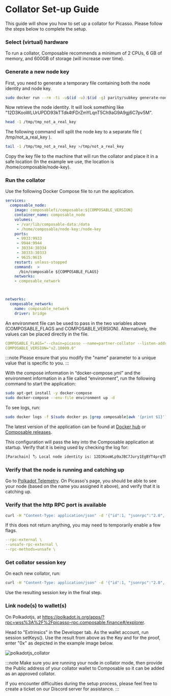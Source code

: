 # Collator Set-up Guide


This guide will show you how to set up a collator for Picasso. Please follow the steps below to complete the setup.

### Select (virtual) hardware

To run a collator, Composable recommends a minimum of 2 CPUs, 6 GB of memory, and 600GB of storage (will increase over time).

### Generate a new node key

First, you need to generate a temporary file containing both the node identity and node key.

```sh
sudo docker run --rm -ti -u$(id -u):$(id -g) parity/subkey generate-node-key > /tmp/tmp_not_a_real_key
```

Now retrieve the node identity. It will look something like "12D3KooWLUrUPDD93kTTdk4tFDrZmYLqnT5Ch9aG9A9gj6C7pv5M".

```sh
head -1 /tmp/tmp_not_a_real_key
```

The following command will split the node key to a separate file ( /tmp/not_a_real_key ).

```sh
tail -1 /tmp/tmp_not_a_real_key >/tmp/not_a_real_key
```

Copy the key file to the machine that will run the collator and place it in a safe location (In the example we use, the location is /home/composable/node-key).

### Run the collator

Use the following Docker Compose file to run the application.

```yml
services:
  composable_node:
    image: composablefi/composable:${COMPOSABLE_VERSION}
    container_name: composable_node
    volumes:
     - /var/lib/composable-data:/data
     - /home/composable/node-key:/node-key
    ports:
     - 9933:9933
     - 9944:9944
     - 30334:30334
     - 30333:30333
     - 9615:9615
    restart: unless-stopped
    command:  >
      /bin/composable ${COMPOSABLE_FLAGS}
    networks:
    - composable_network



networks:
  composable_network:
    name: composable_network
    driver: bridge

```

An environment file can be used to pass in the two variables above (COMPOSABLE_FLAGS and COMPOSABLE_VERSION).  Alternatively, the values can be placed directly in the file.


```yaml
COMPOSABLE_FLAGS="--chain=picasso --name=partner-collator --listen-addr=/ip4/0.0.0.0/tcp/30334 --prometheus-external --prometheus-port 9615 --base-path /data --execution=wasm --collator --pruning=archive --node-key-file=/node-key -- --execution=wasm --listen-addr=/ip4/0.0.0.0/tcp/30333 "
COMPOSABLE_VERSION="v2.10009.0"
```

:::note
Please ensure that you modify the "name" parameter to a unique value that is specific to you.
:::

With the compose information in “docker-compose.yml” and the environment information in a file called “environment”, run the following command to start the application:

```sh
sudo apt-get install -y docker-compose
sudo docker-compose --env-file environment up -d
```

To see logs, run:

```sh
sudo docker logs -f $(sudo docker ps |grep composable|awk '{print $1}')
```

The latest version of the application can be found at [Docker hub](https://hub.docker.com/r/composablefi/composable/tags) or [Composable releases](https://github.com/ComposableFi/composable/releases/).

This configuration will pass the key into the Composable application at startup. Verify that it is being used by checking the log for:

```sh
[Parachain] 🏷 Local node identity is: 12D3KooWLp9aJBC7Jury1EgBYT4prqThmKPyB1Fm2fpBPUok1tKb
```

### Verify that the node is running and catching up
Go to [Polkadot Telemetry](https://telemetry.polkadot.io/#list/0x6811a339673c9daa897944dcdac99c6e2939cc88245ed21951a0a3c9a2be75bc). On Picasso's page, you should be able to see your node (based on the name you assigned it above), and verify that it is catching up.

### Verify that the http RPC port is available

```sh
curl -H "Content-Type: application/json" -d '{"id":1, "jsonrpc":"2.0", "method": "rpc_methods"}' http://127.0.0.1:9933/
```

If this does not return anything, you may need to temporarily enable a few flags.

```yaml
--rpc-external \
--unsafe-rpc-external \
--rpc-methods=unsafe \
```

### Get collator session key

On each new collator, run:

```sh
curl -H "Content-Type: application/json" -d '{"id":1, "jsonrpc":"2.0", "method": "author_rotateKeys" }' http://127.0.0.1:9933/
```

Use the resulting session key in the final step.

### Link node(s) to wallet(s)

On Polkadotjs, at https://polkadot.js.org/apps/?rpc=wss%3A%2F%2Fpicasso-rpc.composable.finance#/explorer. 

Head to "Extrinsics" in the Developer tab. As the wallet account, run session setKeys(). Use the result from above as the Key and for the proof, enter "0x" as depicted in the example image below.

![polkadotjs_collator](./polkadotjs-collator.png)

:::note
Make sure you are running your node in collator mode, then provide the Public address of your collator wallet to Composable so it can be added as an approved collator.  

If you encounter difficulties during the setup process, please feel free to create a ticket on our Discord server for assistance.
:::
